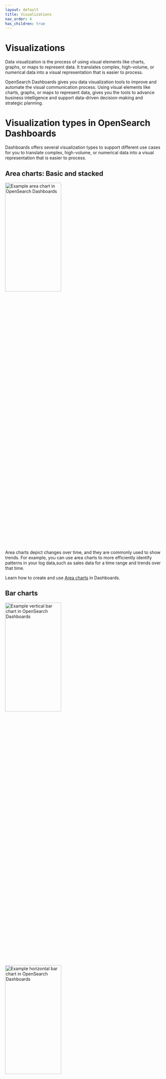 ```yaml
---
layout: default
title: Visualizations
nav_order: 4
has_children: true
---
```


# Visualizations

Data visualization is the process of using visual elements like charts, graphs, or maps to represent data. It translates complex, high-volume, or numerical data into a visual representation that is easier to process.

OpenSearch Dashboards gives you data visualization tools to improve and automate the visual communication process. Using visual elements like charts, graphs, or maps to represent data, gives you the tools to advance business intelligence and support data-driven decision-making and strategic planning.

# Visualization types in OpenSearch Dashboards

Dashboards offers several visualization types to support different use cases for you to translate complex, high-volume, or numerical data into a visual representation that is easier to process.

## Area charts:  Basic and stacked

 <img src="{{site.url}}{{site.baseurl}}/images/area-chart-1.png" alt="Example area chart in OpenSearch Dashboards" width="60%" height="30%">

Area charts depict changes over time, and they are commonly used to show trends. For example, you can use area charts to more efficiently identify patterns in your log data,such as sales data for a time range and trends over that time.

Learn how to create and use [Area charts]({{site.url}}{{site.baseurl}}/dashboards/visualize/area-charts) in Dashboards.

## Bar charts

<img src="{{site.url}}{{site.baseurl}}/images/bar-chart-1.png" alt="Example vertical bar chart in OpenSearch Dashboards" width="60%" height="30%">

<img src="{{site.url}}{{site.baseurl}}/images/bar-horizontal-1.png" alt="Example horizontal bar chart in OpenSearch Dashboards" width="60%" height="30%">

Bar charts, vertical or horizontal, compare two or more data factors and demonstrate changes of one variable over a period of time. For example, you may use a bar graph to represent packaging sales by color in the last month.

Learn how to create and use [Bar charts]({{site.url}}{{site.baseurl}}/dashboards/visualize/bar-charts) in Dashboards.

## Coordinate maps

<img src="{{site.url}}{{site.baseurl}}/images/map-1.png" alt="Example map in OpenSearch Dashboards" width="60%" height="30%">

Coordinate maps show the difference between data values for a geographic location, such as a country, state or province, or city. For example, you may use a coordinate map for asset tracking and location-based marketing.

Learn how to create and use [Coordinate maps]({{site.url}}{{site.baseurl}}/dashboards/visualize/geojson-regionmaps/) in Dashboards.

## Data tables

<img src="{{site.url}}{{site.baseurl}}/images/data-table-1.png" alt="Example data table in OpenSearch Dashboards" width="75%" height="35%">

Data tables, or tables, show your data in tabular form. Using data tables when you want to see individual values in raw form or examine specific values. For example, you may use data tables for financial analysis.

Learn how to create and use [Data tables]({{site.url}}{{site.baseurl}}/dashboards/visualize/tables) in Dashboards.

## Gantt chart

<img src="{{site.url}}{{site.baseurl}}/images/gantt-chart.png" alt="Example Gantt chart in OpenSearch Dashboards" width="75%" height="35%">

Gantt charts show the start, end, and duration of unique events in a sequence. Gantt charts are useful in trace analytics, telemetry, and anomaly detection use cases, where you want to understand interactions and dependencies between various events in a schedule. For example, consider an index of log data. The fields in a typical set of log data, especially audit logs, contain a specific operation or event with a start time and duration.

Learn how to create and use [Gantt charts]({{site.url}}{{site.baseurl}}/dashboards/visualize/gantt/) in Dashboards.

## Gauge charts

<img src="{{site.url}}{{site.baseurl}}/images/gauge-chart-1.png" alt="Example gauge chart in OpenSearch Dashboards" width="60%" height="30%">

A gauge chart is similar to a nondigital gauge, for example a gas gauge in an automobile. It displays how much there is of the thing you are measuring. In a gauge chart, this measurement can exist alone or in relation to another measurement. Each color section in a gauge chart represents one value. For example, you may use a gauge to compare actual sales to the sales goal.

Learn how to create and use [Gauge charts]({{site.url}}{{site.baseurl}}/dashboards/visualize/gauge) in Dashboards.

## Heat maps

<img src="{{site.url}}{{site.baseurl}}/images/heatmap-1.png" alt="Example heat map in OpenSearch Dashboards" width="60%" height="30%">

Heat maps to show a measure for the intersection of two dimensions, with color-coding to easily differentiate where values fall in the range. Each rectangle on a heat map represents the value for the specified measure for the intersection of the selected dimensions. Rectangle color represents where the value falls in the range for the measure, with darker colors indicating higher values and lighter colors indicating lower ones. 

Use  a heat map if you want to identify trends and outliers, because the use of color makes these easier to spot. For example, you may want to use a heat map to show products most used by customers, measured by a simple count.

## Line graphs

<img src="{{site.url}}{{site.baseurl}}/images/line-graph-1.png" alt="Example line graph in OpenSearch Dashboards" width="60%" height="30%">

Line charts compare changes in measure values over period of time.For example, you may use line charts to show one measure over a period of time, for example, gross sales by month; multiple measures over a period of time, for example, gross sales and net sales by month; or one measure for a dimension over a period of time, for example, number of flight delays per day by airline.

## Metric charts

<img src="{{site.url}}{{site.baseurl}}/images/metric-chart-1.png" alt="Example metric chart in OpenSearch Dashboards" width="60%" height="30%">

Metric charts show a numerical value, such as a key performance indicator (KPI), to visualize a comparison between a key value and its target value. Metric charts display a value comparison, the two values being compared, and a progress bar. For example, you may use a metric chart to show how closely revenue is meeting its forecast.



